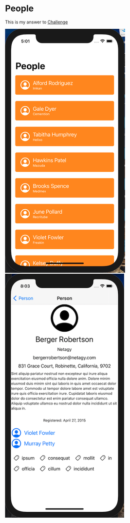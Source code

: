 # People

This is my answer to [Challenge](https://www.hackingwithswift.com/guide/ios-swiftui/5/3/challenge)

![](screen1.png) ![](screen3.png)
